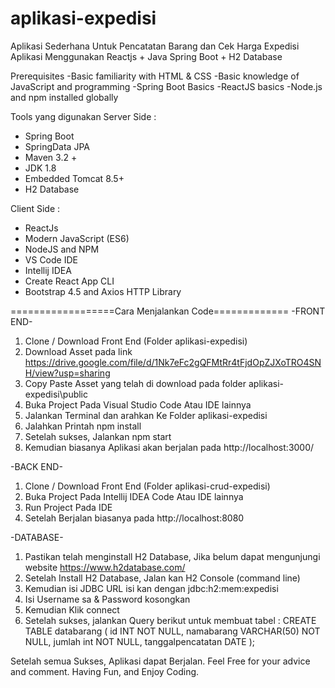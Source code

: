 # aplikasi-expedisi

Aplikasi Sederhana Untuk Pencatatan Barang dan Cek Harga Expedisi
Aplikasi Menggunakan Reactjs + Java Spring Boot + H2 Database

Prerequisites
-Basic familiarity with HTML & CSS
-Basic knowledge of JavaScript and programming
-Spring Boot Basics
-ReactJS basics
-Node.js and npm installed globally

Tools yang digunakan 
Server Side :
- Spring Boot 
- SpringData JPA 
- Maven 3.2 +
- JDK 1.8
- Embedded Tomcat 8.5+
- H2 Database

Client Side :
- ReactJs
- Modern JavaScript (ES6)
- NodeJS and NPM
- VS Code IDE
- Intellij IDEA
- Create React App CLI
- Bootstrap 4.5 and Axios HTTP Library


==================Cara Menjalankan Code=============
-FRONT END-
1. Clone / Download Front End (Folder aplikasi-expedisi)
2. Download Asset pada link https://drive.google.com/file/d/1Nk7eFc2gQFMtRr4tFjdOpZJXoTRO4SNH/view?usp=sharing
3. Copy Paste Asset yang telah di download pada folder aplikasi-expedisi\public
4. Buka Project Pada Visual Studio Code Atau IDE lainnya
5. Jalankan Terminal dan arahkan Ke Folder aplikasi-expedisi
6. Jalahkan Printah npm install
7. Setelah sukses, Jalankan npm start
8. Kemudian biasanya Aplikasi akan berjalan pada http://localhost:3000/

-BACK END-
1. Clone / Download Front End (Folder aplikasi-crud-expedisi)
2. Buka Project Pada Intellij IDEA Code Atau IDE lainnya
3. Run Project Pada IDE
4. Setelah Berjalan biasanya pada http://localhost:8080

-DATABASE-
1. Pastikan telah menginstall H2 Database, Jika belum dapat mengunjungi website https://www.h2database.com/
2. Setelah Install H2 Database, Jalan kan H2 Console (command line)
3. Kemudian isi JDBC URL isi kan dengan jdbc:h2:mem:expedisi
4. Isi Username sa & Password kosongkan
5. Kemudian Klik connect
6. Setelah sukses, jalankan Query berikut untuk membuat tabel :
CREATE TABLE databarang ( id INT NOT NULL, namabarang VARCHAR(50) NOT NULL, jumlah int NOT NULL, tanggalpencatatan DATE );


Setelah semua Sukses, Aplikasi dapat Berjalan. 
Feel Free for your advice and comment.
Having Fun, and Enjoy Coding.
